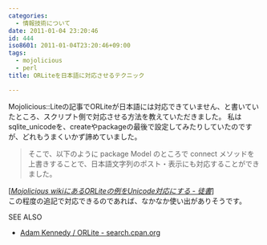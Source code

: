 ```yaml
---
categories:
  - 情報技術について
date: 2011-01-04 23:20:46
id: 444
iso8601: 2011-01-04T23:20:46+09:00
tags:
  - mojolicious
  - perl
title: ORLiteを日本語に対応させるテクニック

---
```


Mojolicious::Liteの記事でORLiteが日本語には対応できていません、と書いていたところ、スクリプト側で対応させる方法を教えていただきました。
私はsqlite_unicodeを、createやpackageの最後で設定してみたりしていたのですが、どれもうまくいかず諦めていました。
<blockquote cite="http://www.akatsukinishisu.net/itazuragaki/perl/i20110103.html" title="Mojolicious wikiにあるORLiteの例をUnicode対応にする - 徒書" class="blockquote"><p>そこで、以下のように package Model のところで connect メソッドを上書きすることで、日本語文字列のポスト・表示にも対応することができました。</p></blockquote><div class="cite">[<cite><a href="http://www.akatsukinishisu.net/itazuragaki/perl/i20110103.html">Mojolicious wikiにあるORLiteの例をUnicode対応にする - 徒書</a></cite>]</div>
この程度の追記で対応できるのであれば、なかなか使い出がありそうです。
<div>
<p>SEE ALSO</p>
<ul>
<li><a href="http://search.cpan.org/dist/ORLite/">Adam Kennedy / ORLite - search.cpan.org</a></li>
</ul>
</div>
    	